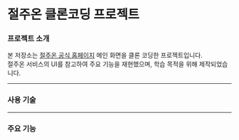 # 절주온 클론코딩 프로젝트

### 프로젝트 소개

본 저장소는 [절주온 공식 홈페이지](https://www.khepi.or.kr/alcoholstop) 메인 화면을 클론 코딩한 프로젝트입니다.  
절주온 서비스의 UI를 참고하여 주요 기능을 재현했으며, 학습 목적을 위해 제작되었습니다.

---

### 사용 기술



---

### 주요 기능



